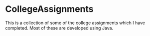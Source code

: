 # CollegeAssignments
This is a collection of some of the college assignments which I have completed.
Most of these are developed using Java.
